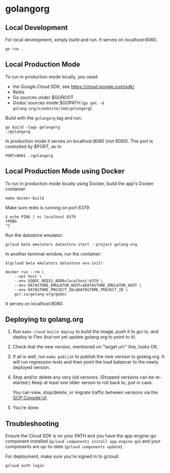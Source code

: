 # golangorg

## Local Development

For local development, simply build and run. It serves on localhost:6060.

	go run .

## Local Production Mode

To run in production mode locally, you need:

  * the Google Cloud SDK; see https://cloud.google.com/sdk/
  * Redis
  * Go sources under $GOROOT
  * Godoc sources inside $GOPATH
    (`go get -d golang.org/x/website/cmd/golangorg`)

Build with the `golangorg` tag and run:

	go build -tags golangorg
	./golangorg

In production mode it serves on localhost:8080 (not 6060).
The port is controlled by $PORT, as in:

	PORT=8081 ./golangorg

## Local Production Mode using Docker

To run in production mode locally using Docker, build the app's Docker container:

	make docker-build

Make sure redis is running on port 6379:

	$ echo PING | nc localhost 6379
	+PONG
	^C

Run the datastore emulator:

	gcloud beta emulators datastore start --project golang-org

In another terminal window, run the container:

	$(gcloud beta emulators datastore env-init)

	docker run --rm \
		--net host \
		--env GODOC_REDIS_ADDR=localhost:6379 \
		--env DATASTORE_EMULATOR_HOST=$DATASTORE_EMULATOR_HOST \
		--env DATASTORE_PROJECT_ID=$DATASTORE_PROJECT_ID \
		gcr.io/golang-org/godoc

It serves on localhost:8080.

## Deploying to golang.org

1.	Run `make cloud-build deploy` to build the image, push it to gcr.io,
	and deploy to Flex (but not yet update golang.org to point to it).

2.	Check that the new version, mentioned on "target url:" line, looks OK.

3.	If all is well, run `make publish` to publish the new version to golang.org.
	It will run regression tests and then point the load balancer to the newly
	deployed version.

4.	Stop and/or delete any very old versions. (Stopped versions can be re-started.)
	Keep at least one older verson to roll back to, just in case.

	You can view, stop/delete, or migrate traffic between versions via the
	[GCP Console UI](https://console.cloud.google.com/appengine/versions?project=golang-org&serviceId=default&versionsquery=%255B%257B_22k_22_3A_22env_22_2C_22t_22_3A10_2C_22v_22_3A_22_5C_22FLEXIBLE_5C_22_22_2C_22s_22_3Atrue%257D%255D).

5.	You're done.

## Troubleshooting

Ensure the Cloud SDK is on your PATH and you have the app-engine-go component
installed (`gcloud components install app-engine-go`) and your components are
up-to-date (`gcloud components update`).

For deployment, make sure you're signed in to gcloud:

	gcloud auth login
